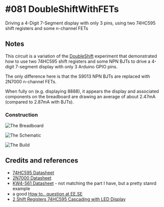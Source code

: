 # #081 DoubleShiftWithFETs

Driving a 4-Digit 7-Segment display with only 3 pins, using two 74HC595 shift registers and some n-channel FETs


## Notes

This circuit is a variation of the [DoubleShift](../DoubleShift) experiment that
demonstrated how to use two 74HC595 shift registers and some NPN BJTs to drive a 4-digit 7-segment display with
only 3 Arduino GPIO pins.

The only difference here is that the S9013 NPN BJTs are replaced with 2N7000 n-channel FETs.

When fully on (e.g. displaying 8888), it appears the display and associated components on the breadboard are drawing
an average of about 2.47mA (compared to 2.87mA with BJTs).

### Construction

![The Breadboard](./assets/DoubleShiftWithFETs_bb.jpg?raw=true)

![The Schematic](./assets/DoubleShiftWithFETs_schematic.jpg?raw=true)

![The Build](./assets/DoubleShiftWithFETs_build.jpg?raw=true)

## Credits and references
* [74HC595 Datasheet](https://www.futurlec.com/74HC/74HC595.shtml)
* [2N7000 Datasheet](https://www.futurlec.com/Transistors/2N7000.shtml)
* [KW4-561 Datasheet](http://www.sme.com.hk/globetec/LED%20Displays/Four%20Digit%20Display/KW4-561.pdf) - not matching the part I have, but a pretty stanrd example
* a good [How to.. question at EE.SE](http://electronics.stackexchange.com/questions/34815/using-4-digit-7-segment-led)
* [2 Shift Registers 74HC595 Cascading with LED Display](https://www.youtube.com/watch?v=dS6AHRavEkc)
